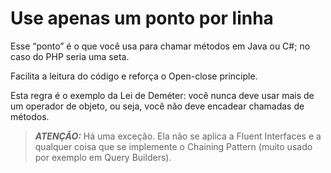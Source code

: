 # Use apenas um ponto por linha

Esse “ponto” é o que você usa para chamar métodos em Java ou C#; no caso do PHP seria uma seta.

Facilita a leitura do código e reforça o Open-close principle.

Esta regra é o exemplo da Lei de Deméter: você nunca deve usar mais de um operador de objeto, ou seja, você não deve encadear chamadas de métodos.

> **_ATENÇÃO:_**  Há uma exceção. Ela não se aplica a Fluent Interfaces e a qualquer coisa que se implemente o Chaining Pattern (muito usado por exemplo em Query Builders).
